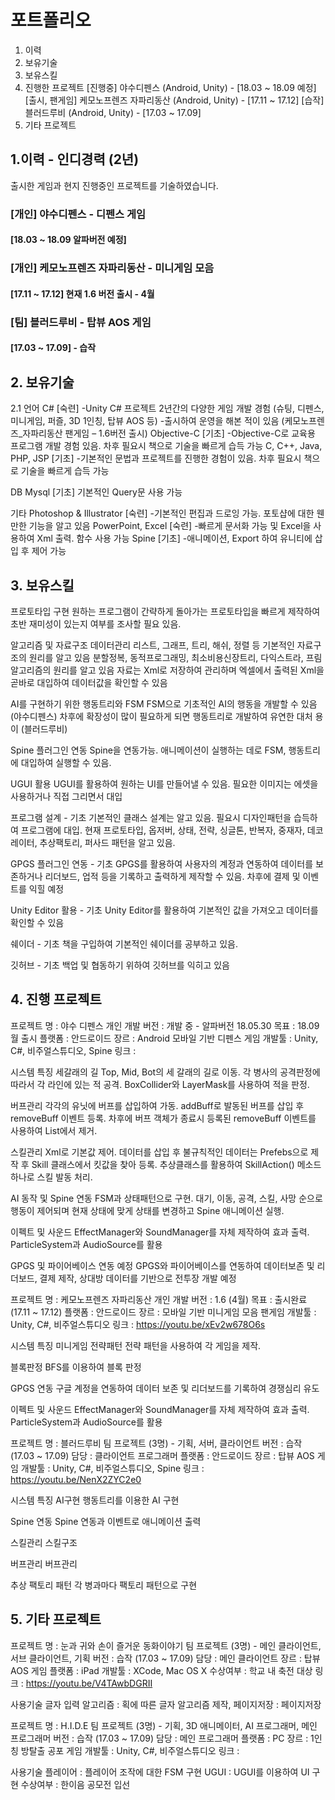 # 포트폴리오
1. 이력
2. 보유기술
3. 보유스킬
4. 진행한 프로젝트
	[진행중] 야수디펜스 (Android, Unity) - [18.03 ~ 18.09 예정]
	[출시, 팬게임] 케모노프렌즈 자파리동산 (Android, Unity) - [17.11 ~ 17.12]
	[습작] 블러드루비 (Android, Unity) - [17.03 ~ 17.09] 
5. 기타 프로젝트


## 1.이력 - 인디경력 (2년)
출시한 게임과 현지 진행중인 프로젝트를 기술하였습니다.

### [개인] 야수디펜스 - 디펜스 게임
#### [18.03 ~ 18.09 알파버전 예정]

### [개인] 케모노프렌즈 자파리동산 - 미니게임 모음
#### [17.11 ~ 17.12] 현재 1.6 버전 출시 - 4월

### [팀] 블러드루비 - 탑뷰 AOS 게임 
#### [17.03 ~ 17.09] - 습작

## 2. 보유기술
2.1 언어
C# [숙련]
-Unity C# 프로젝트 2년간의 다양한 게임 개발 경험 
(슈팅, 디펜스, 미니게임, 퍼즐, 3D 1인칭, 탑뷰 AOS 등)
-출시하여 운영을 해본 적이 있음 (케모노프렌즈_자파리동산 팬게임 – 1.6버전 출시)
Objective-C [기초]
-Objective-C로 교육용 프로그램 개발 경험 있음. 차후 필요시 책으로 기술을 빠르게 습득 가능
C, C++, Java, PHP, JSP [기초]
-기본적인 문법과 프로젝트를 진행한 경험이 있음. 차후 필요시 책으로 기술을 빠르게 습득 가능

DB
Mysql [기초]
기본적인 Query문 사용 가능

기타
Photoshop & Illustrator [숙련]
-기본적인 편집과 드로잉 가능. 포토샵에 대한 웬만한 기능을 알고 있음
PowerPoint, Excel [숙련]
-빠르게 문서화 가능 및 Excel을 사용하여 Xml 출력. 함수 사용 가능
Spine [기초]
-애니메이션, Export 하여 유니티에 삽입 후 제어 가능


## 3. 보유스킬

프로토타입 구현
원하는 프로그램이 간략하게 돌아가는 프로토타입을 빠르게 제작하여 초반 재미성이 있는지 여부를 조사할 필요 있음. 

알고리즘 및 자료구조 데이터관리
리스트, 그래프, 트리, 해쉬, 정렬 등 기본적인 자료구조의 원리를 알고 있음
분할정복, 동적프로그래밍, 최소비용신장트리, 다익스트라, 프림알고리즘의 원리를 알고 있음
자료는 Xml로 저장하여 관리하며 엑셀에서 출력된 Xml을 곧바로 대입하여 데이터값을 확인할 수 있음

AI를 구현하기 위한 행동트리와 FSM
FSM으로 기초적인 AI의 행동을 개발할 수 있음 (야수디펜스) 차후에 확장성이 많이 필요하게 되면 행동트리로 개발하여 유연한 대처 용이 (블러드루비)

Spine 플러그인 연동
Spine을 연동가능. 애니메이션이 실행하는 데로 FSM, 행동트리에 대입하여 실행할 수 있음.

UGUI 활용
UGUI를 활용하여 원하는 UI를 만들어낼 수 있음. 필요한 이미지는 에셋을 사용하거나 직접 그리면서 대입

프로그램 설계 - 기초
기본적인 클래스 설계는 알고 있음. 필요시 디자인패턴을 습득하여 프로그램에 대입. 현재 프로토타입, 옵저버, 상태, 전략, 싱글톤, 반복자, 중재자, 데코레이터, 추상팩토리, 퍼사드 패턴을 알고 있음.

GPGS 플러그인 연동 - 기초
GPGS를 활용하여 사용자의 계정과 연동하여 데이터를 보존하거나 리더보드, 업적 등을 기록하고 출력하게 제작할 수 있음. 차후에 결제 및 이벤트를 익힐 예정

Unity Editor 활용 - 기초
Unity Editor를 활용하여 기본적인 값을 가져오고 데이터를 확인할 수 있음

쉐이더 - 기초
책을 구입하여 기본적인 쉐이더를 공부하고 있음. 

깃허브 - 기초
백업 및 협동하기 위하여 깃허브를 익히고 있음


## 4. 진행 프로젝트

프로젝트 명 : 야수 디펜스
개인 개발
버전 : 개발 중 - 알파버전 18.05.30
목표 : 18.09월 출시
플랫폼 : 안드로이드
장르 : Android 모바일 기반 디펜스 게임
개발툴 : Unity, C#, 비주얼스튜디오, Spine
링크 : 

시스템 특징
세갈래의 길
Top, Mid, Bot의 세 갈래의 길로 이동. 각 병사의 공격판정에 따라서 각 라인에 있는 적 공격. BoxCollider와 LayerMask를 사용하여 적을 판정.

버프관리
각각의 유닛에 버프를 삽입하여 가동. addBuff로 발동된 버프를 삽입 후 removeBuff 이벤트 등록. 차후에 버프 객체가 종료시 등록된 removeBuff 이벤트를 사용하여 List에서 제거.

스킬관리
Xml로 기본값 제어. 데이터를 삽입 후 불규칙적인 데이터는 Prefebs으로 제작 후 Skill 클래스에서 킷값을 찾아 등록. 추상클래스를 활용하여 SkillAction() 메소드 하나로 스킬 발동 처리. 

AI 동작 및 Spine 연동
FSM과 상태패턴으로 구현. 대기, 이동, 공격, 스킬, 사망 순으로 행동이 제어되며 현재 상태에 맞게 상태를 변경하고 Spine 애니메이션 실행.

이펙트 및 사운드
EffectManager와 SoundManager를 자체 제작하여 효과 출력. ParticleSystem과 AudioSource를 활용

GPGS 및 파이어베이스 연동 예정
GPGS와 파이어베이스를 연동하여 데이터보존 및 리더보드, 결제 제작, 상대방 데이터를 기반으로 전투장 개발 예정


프로젝트 명 : 케모노프렌즈 자파리동산
개인 개발
버전 : 1.6 (4월) 
목표 : 출시완료 (17.11 ~ 17.12)
플랫폼 : 안드로이드
장르 : 모바일 기반 미니게임 모음 팬게임
개발툴 : Unity, C#, 비주얼스튜디오
링크 : https://youtu.be/xEv2w678O6s

시스템 특징
미니게임 전략패턴
전략 패턴을 사용하여 각 게임을 제작. 

블록판정
BFS를 이용하여 블록 판정

GPGS 연동
구글 계정을 연동하여 데이터 보존 및 리더보드를 기록하여 경쟁심리 유도

이펙트 및 사운드
EffectManager와 SoundManager를 자체 제작하여 효과 출력. ParticleSystem과 AudioSource를 활용


프로젝트 명 : 블러드루비
팀 프로젝트 (3명) - 기획, 서버, 클라이언트
버전 : 습작 (17.03 ~ 17.09) 
담당 : 클라이언트 프로그래머
플랫폼 : 안드로이드
장르 : 탑뷰 AOS 게임
개발툴 : Unity, C#, 비주얼스튜디오, Spine
링크 : https://youtu.be/NenX2ZYC2e0

시스템 특징
AI구현
행동트리를 이용한 AI 구현

Spine 연동
Spine 연동과 이벤트로 애니메이션 출력

스킬관리
스킬구조

버프관리
버프관리

추상 팩토리 패턴
각 병과마다 팩토리 패턴으로 구현


## 5. 기타 프로젝트

프로젝트 명 : 눈과 귀와 손이 즐거운 동화이야기
팀 프로젝트 (3명) - 메인 클라이언트, 서브 클라이언트, 기획
버전 : 습작 (17.03 ~ 17.09) 
담당 : 메인 클라이언트
장르 : 탑뷰 AOS 게임
플랫폼 : iPad
개발툴 : XCode, Mac OS X
수상여부 : 학교 내 축전 대상
링크 : https://youtu.be/V4TAwbDGRII


사용기술
글자 입력 알고리즘 : 획에 따른 글자 알고리즘 제작, 
페이지저장 : 페이지저장


프로젝트 명 : H.I.D.E
팀 프로젝트 (3명) - 기획, 3D 애니메이터, AI 프로그래머, 메인 프로그래머
버전 : 습작 (17.03 ~ 17.09) 
담당 : 메인 프로그래머
플랫폼 : PC
장르 : 1인칭 방탈출 공포 게임
개발툴 : Unity, C#, 비주얼스튜디오
링크 : 

사용기술
플레이어 : 플레이어 조작에 대한 FSM 구현
UGUI : UGUI를 이용하여 UI 구현
수상여부 : 한이음 공모전 입선

